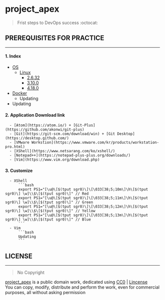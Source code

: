 # project_apex   
> Frist steps to DevOps success :octocat:

## PREREQUISITES FOR PRACTICE
---
####   1. Index
  - [OS](https://github.com/parkdongsam/project_apex/tree/master/Index/OS)  
    - [Linux](https://github.com/parkdongsam/project_apex/tree/master/Index/OS/Linux)
      - [2.6.32](https://github.com/parkdongsam/project_apex/tree/master/Index/OS/Linux/2.6.32)  
      - [3.10.0](https://github.com/parkdongsam/project_apex/tree/master/Index/OS/Linux/3.10.0)  
      - [4.18.0](https://github.com/parkdongsam/project_apex/tree/master/Index/OS/Linux/4.18.0)       
  - [Docker](https://github.com/parkdongsam/project_apex/tree/master/Index/Docker)    
    - Updating  
  - Updating  

####   2.  Application Download link
      - [Atom](https://atom.io/) + [Git-Plus](https://github.com/akonwi/git-plus)  
      - [Git](https://git-scm.com/download/win) + [Git Desktop](https://desktop.github.com/)  
      - [VMware Workstion](https://www.vmware.com/kr/products/workstation-pro.html)
      - [XShell](https://www.netsarang.com/ko/xshell/)  
      - [Notepad++](https://notepad-plus-plus.org/downloads/)  
      - [Vim](https://www.vim.org/download.php)  

####   3. Customize
      - XShell
          ```bash
          export PS1="[\u@\[$(tput sgr0)\]\[\033[38;5;10m\]\h\[$(tput sgr0)\] \w]\\$\[$(tput sgr0)\]" // Red
          export PS1="[\u@\[$(tput sgr0)\]\[\033[38;5;11m\]\h\[$(tput sgr0)\] \w]\\$\[$(tput sgr0)\]" // Green
          export PS1="[\u@\[$(tput sgr0)\]\[\033[38;5;12m\]\h\[$(tput sgr0)\] \w]\\$\[$(tput sgr0)\]" // Yellow
          export PS1="[\u@\[$(tput sgr0)\]\[\033[38;5;13m\]\h\[$(tput sgr0)\] \w]\\$\[$(tput sgr0)\]" // Blue
          ```
      - Vim
          ```bash
          Updating
          ```  

## LICENSE  
---
> No Copyright    

[project_apex](https://github.com/parkdongsam/project_apex) is a public domain work, dedicated using [CC0](https://creativecommons.org/publicdomain/zero/1.0/) | [Lincense](https://github.com/parkdongsam/project_apex/Lincense.txt)   
You can copy, modify, distribute and perform the work, even for commercial purposes, all without asking permission
